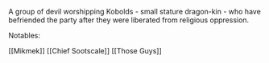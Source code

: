 A group of devil worshipping Kobolds - small stature dragon-kin - who have befriended the party after they were liberated from religious oppression.

Notables:

[[Mikmek]]
[[Chief Sootscale]]
[[Those Guys]]
